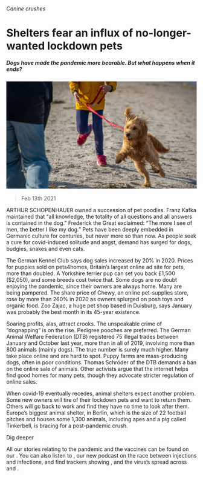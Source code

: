 ###### Canine crushes

# Shelters fear an influx of no-longer-wanted lockdown pets 

##### Dogs have made the pandemic more bearable. But what happens when it ends? 

![image](images/20210213_eup503.jpg) 

> Feb 13th 2021 


ARTHUR SCHOPENHAUER owned a succession of pet poodles. Franz Kafka maintained that “all knowledge, the totality of all questions and all answers is contained in the dog.” Frederick the Great exclaimed: “The more I see of men, the better I like my dog.” Pets have been deeply embedded in Germanic culture for centuries, but never more so than now. As people seek a cure for covid-induced solitude and angst, demand has surged for dogs, budgies, snakes and even cats.


The German Kennel Club says dog sales increased by 20% in 2020. Prices for puppies sold on pets4homes, Britain’s largest online ad site for pets, more than doubled. A Yorkshire terrier pup can set you back £1,500 ($2,050), and some breeds cost twice that. Some dogs are no doubt enjoying the pandemic, since their owners are always home. Many are being pampered. The share price of Chewy, an online pet-supplies store, rose by more than 260% in 2020 as owners splurged on posh toys and organic food. Zoo Zajac, a huge pet shop based in Duisburg, says January was probably the best month in its 45-year existence.



Soaring profits, alas, attract crooks. The unspeakable crime of “dognapping” is on the rise. Pedigree pooches are preferred. The German Animal Welfare Federation (DTB) registered 75 illegal trades between January and October last year, more than in all of 2019, involving more than 800 animals (mainly dogs). The true number is surely much higher. Many take place online and are hard to spot. Puppy farms are mass-producing dogs, often in poor conditions. Thomas Schröder of the DTB demands a ban on the online sale of animals. Other activists argue that the internet helps find good homes for many pets, though they advocate stricter regulation of online sales.


When covid-19 eventually recedes, animal shelters expect another problem. Some new owners will tire of their lockdown pets and want to return them. Others will go back to work and find they have no time to look after them. Europe’s biggest animal shelter, in Berlin, which is the size of 22 football pitches and houses some 1,300 animals, including apes and a pig called Tinkerbell, is bracing for a post-pandemic crush.


Dig deeper


All our stories relating to the pandemic and the vaccines can be found on our . You can also listen to , our new podcast on the race between injections and infections, and find trackers showing ,  and the virus’s spread across  and .

